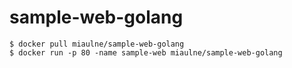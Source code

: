 # sample-web-golang

```
$ docker pull miaulne/sample-web-golang
$ docker run -p 80 -name sample-web miaulne/sample-web-golang
```
